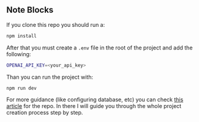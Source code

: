## Note Blocks

If you clone this repo you should run a:

```bash
npm install
```

After that you must create a `.env` file in the root of the project and add the following:

```bash
OPENAI_API_KEY=<your_api_key>
```

Than you can run the project with:

```bash
npm run dev
```

For more guidance (like configuring database, etc) you can check [this article](https://dev.to/shiwaforce/notion-like-text-editor-with-ai-autocomplete-and-planetscale-database-in-nextjs-using-shadcnui-4236) for the repo.
In there I will guide you through the whole project creation process step by step.

